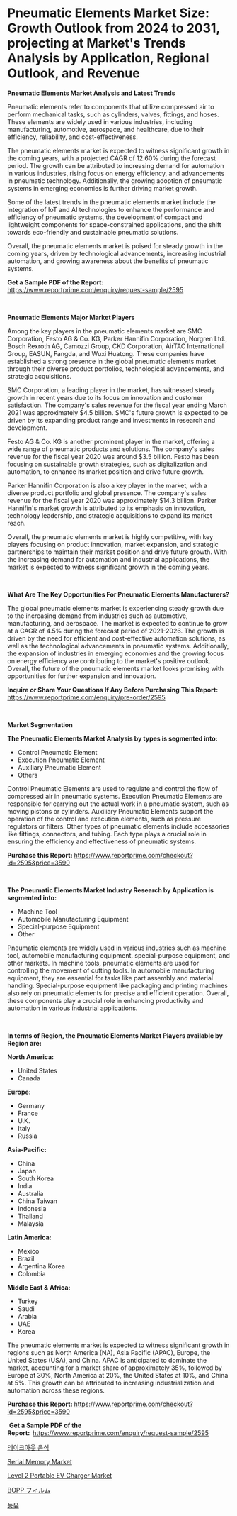<p><h1>Pneumatic Elements Market Size: Growth Outlook from 2024 to 2031, projecting at Market's Trends Analysis by Application, Regional Outlook, and Revenue</h1></p><p><strong>Pneumatic Elements Market Analysis and Latest Trends</strong></p>
<p><p>Pneumatic elements refer to components that utilize compressed air to perform mechanical tasks, such as cylinders, valves, fittings, and hoses. These elements are widely used in various industries, including manufacturing, automotive, aerospace, and healthcare, due to their efficiency, reliability, and cost-effectiveness.</p><p>The pneumatic elements market is expected to witness significant growth in the coming years, with a projected CAGR of 12.60% during the forecast period. The growth can be attributed to increasing demand for automation in various industries, rising focus on energy efficiency, and advancements in pneumatic technology. Additionally, the growing adoption of pneumatic systems in emerging economies is further driving market growth.</p><p>Some of the latest trends in the pneumatic elements market include the integration of IoT and AI technologies to enhance the performance and efficiency of pneumatic systems, the development of compact and lightweight components for space-constrained applications, and the shift towards eco-friendly and sustainable pneumatic solutions.</p><p>Overall, the pneumatic elements market is poised for steady growth in the coming years, driven by technological advancements, increasing industrial automation, and growing awareness about the benefits of pneumatic systems.</p></p>
<p><strong>Get a Sample PDF of the Report:&nbsp;</strong> <a href="https://www.reportprime.com/enquiry/request-sample/2595">https://www.reportprime.com/enquiry/request-sample/2595</a></p>
<p>&nbsp;</p>
<p><strong>Pneumatic Elements Major Market Players</strong></p>
<p><p>Among the key players in the pneumatic elements market are SMC Corporation, Festo AG & Co. KG, Parker Hannifin Corporation, Norgren Ltd., Bosch Rexroth AG, Camozzi Group, CKD Corporation, AirTAC International Group, EASUN, Fangda, and Wuxi Huatong. These companies have established a strong presence in the global pneumatic elements market through their diverse product portfolios, technological advancements, and strategic acquisitions.</p><p>SMC Corporation, a leading player in the market, has witnessed steady growth in recent years due to its focus on innovation and customer satisfaction. The company's sales revenue for the fiscal year ending March 2021 was approximately $4.5 billion. SMC's future growth is expected to be driven by its expanding product range and investments in research and development.</p><p>Festo AG & Co. KG is another prominent player in the market, offering a wide range of pneumatic products and solutions. The company's sales revenue for the fiscal year 2020 was around $3.5 billion. Festo has been focusing on sustainable growth strategies, such as digitalization and automation, to enhance its market position and drive future growth.</p><p>Parker Hannifin Corporation is also a key player in the market, with a diverse product portfolio and global presence. The company's sales revenue for the fiscal year 2020 was approximately $14.3 billion. Parker Hannifin's market growth is attributed to its emphasis on innovation, technology leadership, and strategic acquisitions to expand its market reach.</p><p>Overall, the pneumatic elements market is highly competitive, with key players focusing on product innovation, market expansion, and strategic partnerships to maintain their market position and drive future growth. With the increasing demand for automation and industrial applications, the market is expected to witness significant growth in the coming years.</p></p>
<p>&nbsp;</p>
<p><strong>What Are The Key Opportunities For Pneumatic Elements Manufacturers?</strong></p>
<p><p>The global pneumatic elements market is experiencing steady growth due to the increasing demand from industries such as automotive, manufacturing, and aerospace. The market is expected to continue to grow at a CAGR of 4.5% during the forecast period of 2021-2026. The growth is driven by the need for efficient and cost-effective automation solutions, as well as the technological advancements in pneumatic systems. Additionally, the expansion of industries in emerging economies and the growing focus on energy efficiency are contributing to the market's positive outlook. Overall, the future of the pneumatic elements market looks promising with opportunities for further expansion and innovation.</p></p>
<p><strong>Inquire or Share Your Questions If Any Before Purchasing This Report:</strong> <a href="https://www.reportprime.com/enquiry/pre-order/2595">https://www.reportprime.com/enquiry/pre-order/2595</a></p>
<p>&nbsp;</p>
<p><strong>Market Segmentation</strong></p>
<p><strong>The Pneumatic Elements Market Analysis by types is segmented into:</strong></p>
<p><ul><li>Control Pneumatic Element</li><li>Execution Pneumatic Element</li><li>Auxiliary Pneumatic Element</li><li>Others</li></ul></p>
<p><p>Control Pneumatic Elements are used to regulate and control the flow of compressed air in pneumatic systems. Execution Pneumatic Elements are responsible for carrying out the actual work in a pneumatic system, such as moving pistons or cylinders. Auxiliary Pneumatic Elements support the operation of the control and execution elements, such as pressure regulators or filters. Other types of pneumatic elements include accessories like fittings, connectors, and tubing. Each type plays a crucial role in ensuring the efficiency and effectiveness of pneumatic systems.</p></p>
<p><strong>Purchase this Report:&nbsp;</strong><a href="https://www.reportprime.com/checkout?id=2595&price=3590">https://www.reportprime.com/checkout?id=2595&price=3590</a></p>
<p>&nbsp;</p>
<p><strong>The Pneumatic Elements Market Industry Research by Application is segmented into:</strong></p>
<p><ul><li>Machine Tool</li><li>Automobile Manufacturing Equipment</li><li>Special-purpose Equipment</li><li>Other</li></ul></p>
<p><p>Pneumatic elements are widely used in various industries such as machine tool, automobile manufacturing equipment, special-purpose equipment, and other markets. In machine tools, pneumatic elements are used for controlling the movement of cutting tools. In automobile manufacturing equipment, they are essential for tasks like part assembly and material handling. Special-purpose equipment like packaging and printing machines also rely on pneumatic elements for precise and efficient operation. Overall, these components play a crucial role in enhancing productivity and automation in various industrial applications.</p></p>
<p>&nbsp;</p>
<p><strong>In terms of Region, the Pneumatic Elements Market Players available by Region are:</strong></p>
<p>
    <p> <strong> North America: </strong>
        <ul>
            <li>United States</li>
            <li>Canada</li>
        </ul>
        </p> 
    <p> <strong> Europe: </strong>
        <ul>
            <li>Germany</li>
            <li>France</li>
            <li>U.K.</li>
            <li>Italy</li>
            <li>Russia</li>
        </ul>
        </p> 
    <p> <strong> Asia-Pacific: </strong>
        <ul>
            <li>China</li>
            <li>Japan</li>
            <li>South Korea</li>
            <li>India</li>
            <li>Australia</li>
            <li>China Taiwan</li>
            <li>Indonesia</li>
            <li>Thailand</li>
            <li>Malaysia</li>
        </ul>
        </p> 
    <p> <strong> Latin America: </strong>
        <ul>
            <li>Mexico</li>
            <li>Brazil</li>
            <li>Argentina Korea</li>
            <li>Colombia</li>
        </ul>
        </p> 
    <p> <strong> Middle East & Africa: </strong>
        <ul>
            <li>Turkey</li>
            <li>Saudi</li>
            <li>Arabia</li>
            <li>UAE</li>
            <li>Korea</li>
        </ul>
    </p>
    </p>
<p><p>The pneumatic elements market is expected to witness significant growth in regions such as North America (NA), Asia Pacific (APAC), Europe, the United States (USA), and China. APAC is anticipated to dominate the market, accounting for a market share of approximately 35%, followed by Europe at 30%, North America at 20%, the United States at 10%, and China at 5%. This growth can be attributed to increasing industrialization and automation across these regions.</p></p>
<p><strong>Purchase this Report: </strong><a href="https://www.reportprime.com/checkout?id=2595&price=3590">https://www.reportprime.com/checkout?id=2595&price=3590</a></p>
<p>&nbsp;<strong>Get a Sample PDF of the Report:&nbsp;&nbsp;</strong><a href="https://www.reportprime.com/enquiry/request-sample/2595">https://www.reportprime.com/enquiry/request-sample/2595</a></p>
<p><strong></strong></p>
<p><p><a href="https://github.com/trmesnao7959541/Market-Research-Report-List-1/blob/main/196941210987.md">테이크아웃 음식</a></p><p><a href="https://github.com/jhcraigie/Market-Research-Report-List-2/blob/main/serial-memory-market.md">Serial Memory Market</a></p><p><a href="https://issuu.com/reportprime-2/docs/level-2-portable-ev-charger-market-size-2030.pptx">Level 2 Portable EV Charger Market</a></p><p><a href="https://medium.com/@edmondg3yrtreenfelder8956/bopp%E3%83%95%E3%82%A3%E3%83%AB%E3%83%A0%E5%B8%82%E5%A0%B4-2031%E5%B9%B4%E3%81%BE%E3%81%A7%E3%81%AE%E3%83%88%E3%83%AC%E3%83%B3%E3%83%89-%E4%BA%88%E6%B8%AC-%E7%AB%B6%E4%BA%89%E5%88%86%E6%9E%90-72183f8d818e">BOPP フィルム</a></p><p><a href="https://github.com/vsn7qpua81q/Market-Research-Report-List-1/blob/main/674666610988.md">등유</a></p></p>